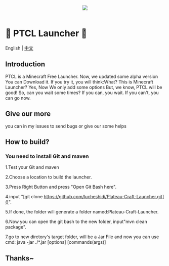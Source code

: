<div align=center>
    <img src="./ptcl.png">
    <br /><br />
</div>

# 💎 PTCL Launcher 💎

English | [中文](README-cn.md)

## Introduction
PTCL is a Minecraft Free Launcher.
Now, we updated some alpha version
You can Download it. If you try it, you will think:What? This is Minecraft Launcher?
Yes, Now We only add some options
But, we know, PTCL will be good!
So, can you wait some times?
If you can, you wait.
If you can't, you can go now.

## Give our more
you can in my issues to send bugs or give our some helps

## How to build?
### You need to install Git and maven
1.Test your Git and maven

2.Choose a location to build the launcher.

3.Press Right Button and press "Open Git Bash here".

4.input "[git clone https://github.com/lucheshidi/Plateau-Craft-Launcher.git]()".

5.If done, the folder will generate a folder named:Plateau-Craft-Launcher.

6.Now you can open the git bash to the new folder, input"mvn clean package".

7.go to new dirctory's target folder, will be a Jar File and now you can use cmd: java -jar ./*.jar [options] [commands(args)]

## Thanks~
